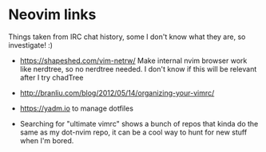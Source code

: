 # Neovim links

Things taken from IRC chat history, some I don't know what they are, so
investigate! :)

- https://shapeshed.com/vim-netrw/
  Make internal nvim browser work like nerdtree, so no nerdtree needed. I don't
  know if this will be relevant after I try chadTree

- http://branliu.com/blog/2012/05/14/organizing-your-vimrc/

- https://yadm.io to manage dotfiles

- Searching for "ultimate vimrc" shows a bunch of repos that kinda do the same
  as my dot-nvim repo, it can be a cool way to hunt for new stuff when I'm
  bored.
